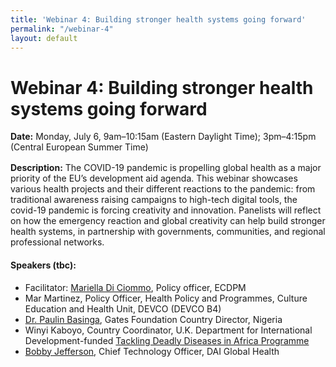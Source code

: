 ```yaml
---
title: 'Webinar 4: Building stronger health systems going forward'
permalink: "/webinar-4"
layout: default
---
```


# Webinar 4: Building stronger health systems going forward

<div><span style="display: block; margin-bottom: 1rem;"><strong>Date:</strong> Monday, July 6, 9am–10:15am (Eastern Daylight Time); 3pm–4:15pm (Central European Summer Time) </span></div>

**Description:** The COVID-19 pandemic is propelling global health as a major priority of the EU’s development aid agenda. This webinar showcases various health projects and their different reactions to the pandemic: from traditional awareness raising campaigns to high-tech digital tools, the covid-19 pandemic is forcing creativity and innovation. Panelists will reflect on how the emergency reaction and global creativity can help build stronger health systems, in partnership with governments, communities, and regional professional networks. 

#### Speakers (tbc):

* Facilitator: [Mariella Di Ciommo](https://ecdpm.org/people/mariella-di-ciommo/), Policy officer, ECDPM 
* Mar Martinez, Policy Officer, Health Policy and Programmes, Culture Education and Health Unit, DEVCO (DEVCO B4)
* [Dr. Paulin Basinga](https://www.gatesfoundation.org/Who-We-Are/General-Information/Leadership/Global-Development/Paulin-Basinga), Gates Foundation Country Director, Nigeria
* Winyi Kaboyo, Country Coordinator, U.K. Department for International Development-funded [Tackling Deadly Diseases in Africa Programme](https://www.dai.com/our-work/projects/africa-tackling-deadly-diseases-in-africa-program)
* [Bobby Jefferson](https://www.dai.com/who-we-are/our-team/bobby-jefferson), Chief Technology Officer, DAI Global Health